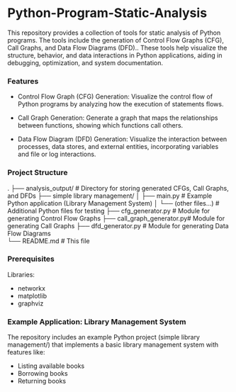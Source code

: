 # Python-Program-Static-Analysis
This repository provides a collection of tools for static analysis of Python programs. The tools include the generation of Control Flow Graphs (CFG), Call Graphs, and Data Flow Diagrams (DFD).. These tools help visualize the structure, behavior, and data interactions in Python applications, aiding in debugging, optimization, and system documentation.

### Features
- Control Flow Graph (CFG) Generation:
Visualize the control flow of Python programs by analyzing how the execution of statements flows.

- Call Graph Generation:
Generate a graph that maps the relationships between functions, showing which functions call others.

- Data Flow Diagram (DFD) Generation:
Visualize the interaction between processes, data stores, and external entities, incorporating variables and file or log interactions.

### Project Structure
.
├── analysis_output/       # Directory for storing generated CFGs, Call Graphs, and DFDs
├── simple library management/
│   ├── main.py            # Example Python application (Library Management System)
│   └── (other files...)   # Additional Python files for testing
├── cfg_generator.py       # Module for generating Control Flow Graphs
├── call_graph_generator.py# Module for generating Call Graphs
├── dfd_generator.py       # Module for generating Data Flow Diagrams  
└── README.md              # This file

### Prerequisites
Libraries:
- networkx
- matplotlib
- graphviz

### Example Application: Library Management System
The repository includes an example Python project (simple library management/) that implements a basic library management system with features like:
- Listing available books
- Borrowing books
- Returning books
